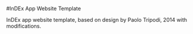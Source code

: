 #InDEx App Website Template

InDEx app website template, based on design by Paolo Tripodi, 2014 with modifications.

